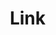 # Link
<!DOCTYPE html>
<html lang="fa" dir="rtl">
<head>
    <meta charset="UTF-8">
    <meta name="viewport" content="width=device-width, initial-scale=1.0">
    <title>LINK VIPZEXNET</title>
    <link href="https://cdn.jsdelivr.net/npm/bootstrap@5.3.0/dist/css/bootstrap.min.css" rel="stylesheet">
    <link rel="stylesheet" href="https://cdn.jsdelivr.net/npm/bootstrap-icons@1.10.5/font/bootstrap-icons.css">
    <style>
        :root {
            --primary-color: #3498db;
            --secondary-color: #2980b9;
            --light-bg: #f8f9fa;
            --dark-bg: #1a1a2e;
            --light-text: #f8f9fa;
            --dark-text: #2c3e50;
            --card-light: #ffffff;
            --card-dark: #2d2d44;
            --gradient: linear-gradient(135deg, var(--primary-color) 0%, var(--secondary-color) 100%);
        }

        body {
            font-family: 'Vazir', sans-serif;
            background-color: var(--light-bg);
            color: var(--dark-text);
            margin: 0;
            padding: 0;
            overflow-x: hidden;
        }

        .login-container {
            max-width: 400px;
            margin: 100px auto;
            padding: 25px;
            border-radius: 15px;
            background-color: white;
            box-shadow: 0 5px 20px rgba(0,0,0,0.1);
        }

        .chat-background {
            background: linear-gradient(rgba(255,255,255,0.9), rgba(255,255,255,0.9)), 
                        url('data:image/svg+xml;utf8,<svg xmlns="http://www.w3.org/2000/svg" width="100" height="100" viewBox="0 0 100 100"><text x="50%" y="50%" font-family="Arial" font-size="12" fill="%233498db" text-anchor="middle" dominant-baseline="middle">یک دنیای متفاوت از لینک‌ها\nLINK VIPZEXNET</text></svg>');
            background-size: 300px;
            background-attachment: fixed;
            min-height: 100vh;
        }

        .navbar {
            background: var(--gradient);
            box-shadow: 0 2px 10px rgba(0,0,0,0.1);
        }

        .card {
            border-radius: 12px;
            box-shadow: 0 4px 15px rgba(0,0,0,0.05);
            border: none;
            margin-bottom: 20px;
        }

        .card-header {
            border-radius: 12px 12px 0 0 !important;
            background: var(--gradient);
            color: white;
        }

        .btn-primary {
            background: var(--gradient);
            border: none;
        }

        .btn-primary:hover {
            background: linear-gradient(135deg, var(--secondary-color) 0%, var(--primary-color) 100%);
        }

        .banner-card {
            transition: transform 0.3s;
            border-radius: 12px;
            overflow: hidden;
            cursor: pointer;
        }

        .banner-card:hover {
            transform: translateY(-5px);
            box-shadow: 0 10px 20px rgba(0,0,0,0.1);
        }

        .banner-image {
            height: 160px;
            object-fit: cover;
        }

        .message {
            padding: 12px 15px;
            margin: 8px 0;
            border-radius: 18px;
            max-width: 80%;
            position: relative;
        }

        .user-message {
            background-color: #e3f2fd;
            margin-left: auto;
        }

        .admin-message {
            background-color: #fce4ec;
            margin-right: auto;
        }

        .chat-container {
            height: 400px;
            overflow-y: auto;
            border-radius: 12px;
            padding: 15px;
            margin-bottom: 15px;
            background-color: rgba(255, 255, 255, 0.8);
        }

        .user-avatar {
            width: 40px;
            height: 40px;
            border-radius: 50%;
            object-fit: cover;
        }

        .profile-avatar {
            width: 100px;
            height: 100px;
            border-radius: 50%;
            object-fit: cover;
            border: 3px solid var(--primary-color);
        }

        .notification-badge {
            position: absolute;
            top: -5px;
            right: -5px;
            background-color: #e74c3c;
            color: white;
            border-radius: 50%;
            width: 18px;
            height: 18px;
            font-size: 12px;
            display: flex;
            align-items: center;
            justify-content: center;
        }

        .verified-badge {
            color: #3498db;
            font-size: 16px;
        }

        .online-status {
            width: 12px;
            height: 12px;
            border-radius: 50%;
            background-color: #2ecc71;
            position: absolute;
            bottom: 0;
            right: 0;
            border: 2px solid white;
        }

        .typing-animation {
            overflow: hidden;
            white-space: nowrap;
            margin: 0 auto;
            letter-spacing: .15em;
            animation: typing 3.5s steps(40, end), blink-caret .75s step-end infinite;
            text-align: center;
            margin-bottom: 30px;
            color: #3498db;
            font-weight: bold;
            font-size: 1.5rem;
        }

        @keyframes typing {
            from { width: 0 }
            to { width: 100% }
        }

        @keyframes blink-caret {
            from, to { border-color: transparent }
            50% { border-color: #3498db; }
        }

        .banner-status {
            position: absolute;
            top: 10px;
            left: 10px;
            width: 24px;
            height: 24px;
            border-radius: 50%;
            display: flex;
            align-items: center;
            justify-content: center;
            z-index: 10;
        }
        
        .status-blue {
            background-color: #3498db;
            border: 2px solid white;
            color: white;
        }
        
        .status-yellow {
            background-color: #f39c12;
            border: 2px solid white;
            color: white;
        }

        .category-badge {
            position: absolute;
            top: 10px;
            right: 10px;
            z-index: 10;
        }

        .banner-description {
            color: #7f8c8d;
            font-size: 0.9rem;
            margin-top: 8px;
            display: -webkit-box;
            -webkit-line-clamp: 2;
            -webkit-box-orient: vertical;
            overflow: hidden;
        }

        .banner-meta {
            display: flex;
            justify-content: space-between;
            align-items: center;
            margin-top: 10px;
            font-size: 0.85rem;
        }

        .form-control, .form-select {
            border-radius: 10px;
            padding: 12px 15px;
        }

        .form-control:focus, .form-select:focus {
            box-shadow: 0 0 0 3px rgba(52, 152, 219, 0.2);
            border-color: #3498db;
        }

        .nav-tabs .nav-link {
            border-radius: 10px 10px 0 0;
        }

        .support-link {
            color: #3498db;
            text-decoration: none;
        }

        .support-link:hover {
            text-decoration: underline;
        }
        
        .modal-banner-img {
            width: 100%;
            border-radius: 10px;
            margin-bottom: 15px;
        }
        
        .user-item {
            cursor: pointer;
            transition: background-color 0.2s;
        }
        
        .user-item:hover {
            background-color: #f0f0f0;
        }
        
        .blocked-user {
            opacity: 0.6;
            background-color: #ffe6e6;
        }
        
        .admin-badge {
            background-color: #3498db;
            color: white;
            padding: 2px 8px;
            border-radius: 10px;
            font-size: 0.8rem;
        }
        
        .message-actions {
            position: absolute;
            top: 5px;
            left: 5px;
            opacity: 0;
            transition: opacity 0.2s;
        }
        
        .message:hover .message-actions {
            opacity: 1;
        }
        
        /* استایل دکمه پشتیبانی */
        .support-button {
            position: fixed;
            bottom: 20px;
            left: 20px;
            z-index: 1000;
            background: var(--gradient);
            color: white;
            border: none;
            border-radius: 50px;
            padding: 12px 20px;
            box-shadow: 0 4px 15px rgba(0,0,0,0.2);
            display: flex;
            align-items: center;
            transition: all 0.3s;
            font-family: 'Vazir', sans-serif;
        }
        
        .support-button:hover {
            transform: translateY(-3px);
            box-shadow: 0 6px 20px rgba(0,0,0,0.25);
        }
        
        .support-button i {
            margin-right: 8px;
        }
    </style>
    <!-- اسکریپت پشتیبانی Goftino -->
    <script type="text/javascript"> 
        !function(){var i="UN9vJh",a=window,d=document;function g(){var g=d.createElement("script"),s="https://www.goftino.com/widget/"+i,l=localStorage.getItem("goftino_"+i);g.async=!0,g.src=l?s+"?o="+l:s;d.getElementsByTagName("head")[0].appendChild(g);}"complete"===d.readyState?g():a.attachEvent?a.attachEvent("onload",g):a.addEventListener("load",g,!1);}(); 
    </script>
</head>
<body class="chat-background">
    <!-- دکمه پشتیبانی ثابت -->
    <button class="support-button" onclick="openSupport()">
        <i class="bi bi-headset"></i> پشتیبانی
    </button>

    <!-- صفحه ورود -->
    <div id="login-page">
        <div class="login-container">
            <div class="text-center mb-4">
                <h3 class="typing-animation">یک دنیای متفاوت از لینک‌ها<br>LINK VIPZEXNET</h3>
            </div>
            <ul class="nav nav-tabs mb-3" id="loginTabs" role="tablist">
                <li class="nav-item" role="presentation">
                    <button class="nav-link active" id="login-tab" data-bs-toggle="tab" data-bs-target="#login" type="button" role="tab">ورود</button>
                </li>
                <li class="nav-item" role="presentation">
                    <button class="nav-link" id="register-tab" data-bs-toggle="tab" data-bs-target="#register" type="button" role="tab">ثبت نام</button>
                </li>
            </ul>
            <div class="tab-content" id="loginTabContent">
                <div class="tab-pane fade show active" id="login" role="tabpanel">
                    <form id="login-form">
                        <div class="mb-3">
                            <label for="login-username" class="form-label">نام کاربری</label>
                            <input type="text" class="form-control" id="login-username" required>
                        </div>
                        <div class="mb-3">
                            <label for="login-password" class="form-label">رمز عبور</label>
                            <input type="password" class="form-control" id="login-password" required>
                        </div>
                        <div class="mb-3 form-check">
                            <input type="checkbox" class="form-check-input" id="remember-login">
                            <label class="form-check-label" for="remember-login">مرا به خاطر بسپار</label>
                        </div>
                        <button type="submit" class="btn btn-primary w-100">ورود</button>
                    </form>
                </div>
                <div class="tab-pane fade" id="register" role="tabpanel">
                    <form id="register-form">
                        <div class="mb-3">
                            <label for="register-username" class="form-label">نام کاربری</label>
                            <input type="text" class="form-control" id="register-username" required>
                        </div>
                        <div class="mb-3">
                            <label for="register-email" class="form-label">ایمیل</label>
                            <input type="email" class="form-control" id="register-email" required>
                        </div>
                        <div class="mb-3">
                            <label for="register-password" class="form-label">رمز عبور</label>
                            <input type="password" class="form-control" id="register-password" required>
                        </div>
                        <div class="mb-3">
                            <label for="register-confirm-password" class="form-label">تکرار رمز عبور</label>
                            <input type="password" class="form-control" id="register-confirm-password" required>
                        </div>
                        <button type="submit" class="btn btn-primary w-100">ثبت نام</button>
                    </form>
                </div>
            </div>
        </div>
    </div>

    <!-- نوار ناوبری -->
    <nav class="navbar navbar-expand-lg navbar-dark" style="display: none;" id="main-navbar">
        <div class="container">
            <a class="navbar-brand" href="#">
                <i class="bi bi-link-45deg"></i> LINK VIPZEXNET
            </a>
            <button class="navbar-toggler" type="button" data-bs-toggle="collapse" data-bs-target="#navbarNav">
                <span class="navbar-toggler-icon"></span>
            </button>
            <div class="collapse navbar-collapse" id="navbarNav">
                <ul class="navbar-nav me-auto">
                    <li class="nav-item">
                        <a class="nav-link active" href="#" onclick="showPage('home')">
                            <i class="bi bi-house"></i> صفحه اصلی
                        </a>
                    </li>
                    <li class="nav-item">
                        <a class="nav-link" href="#" onclick="showPage('banner-register')">
                            <i class="bi bi-plus-square"></i> ثبت بنر
                        </a>
                    </li>
                    <li class="nav-item">
                        <a class="nav-link" href="#" onclick="showPage('chat-room')">
                            <i class="bi bi-chat-dots"></i> چت روم
                            <span class="notification-badge" id="chat-notification">0</span>
                        </a>
                    </li>
                    <li class="nav-item">
                        <a class="nav-link" href="#" onclick="showPage('message-inbox')">
                            <i class="bi bi-inbox"></i> صندوق پیام
                            <span class="notification-badge" id="message-notification">0</span>
                        </a>
                    </li>
                    <li class="nav-item">
                        <a class="nav-link" href="#" onclick="showPage('profile')">
                            <i class="bi bi-person"></i> پروفایل
                        </a>
                    </li>
                </ul>
                <div class="d-flex">
                    <div id="admin-nav-item">
                        <button class="btn btn-outline-light me-2" onclick="showPage('admin-login')">
                            <i class="bi bi-shield-lock"></i> ورود ادمین
                        </button>
                    </div>
                    <button class="btn btn-outline-light" onclick="logout()">
                        <i class="bi bi-box-arrow-right"></i> خروج
                    </button>
                </div>
            </div>
        </div>
    </nav>

    <div class="container mt-4" id="main-container" style="display: none;">
        <!-- صفحه اصلی -->
        <div id="home-page" class="page">
            <div class="card">
                <div class="card-header">
                    <h5 class="mb-0"><i class="bi bi-house"></i> صفحه اصلی</h5>
                </div>
                <div class="card-body">
                    <div class="d-flex justify-content-between align-items-center mb-3">
                        <h4>بنرهای کاربران</h4>
                        <div class="d-flex">
                            <button class="btn btn-outline-primary me-2" onclick="sortBanners('newest')">
                                <i class="bi bi-sort-down"></i> جدیدترین
                            </button>
                            <button class="btn btn-outline-primary" onclick="sortBanners('popular')">
                                <i class="bi bi-hand-thumbs-up"></i> محبوب‌ترین
                            </button>
                        </div>
                    </div>
                    
                    <div id="banners-container" class="row">
                        <!-- بنرها اینجا نمایش داده می شوند -->
                    </div>
                </div>
            </div>
        </div>

        <!-- صفحه ثبت بنر -->
        <div id="banner-register-page" class="page" style="display: none;">
            <div class="card">
                <div class="card-header">
                    <h5 class="mb-0"><i class="bi bi-plus-square"></i> ثبت بنر جدید</h5>
                </div>
                <div class="card-body">
                    <form id="banner-form">
                        <div class="row">
                            <div class="col-md-8">
                                <div class="mb-3">
                                    <label for="banner-title" class="form-label">عنوان بنر *</label>
                                    <input type="text" class="form-control" id="banner-title" placeholder="عنوان بنر را وارد کنید" required>
                                </div>
                                
                                <div class="mb-3">
                                    <label for="banner-description" class="form-label">توضیحات</label>
                                    <textarea class="form-control" id="banner-description" rows="3" placeholder="توضیحات مربوط به بنر را وارد کنید"></textarea>
                                </div>
                                
                                <div class="mb-3">
                                    <label for="banner-url" class="form-label">لینک بنر</label>
                                    <input type="url" class="form-control" id="banner-url" placeholder="https://example.com">
                                </div>
                                
                                <div class="row">
                                    <div class="col-md-6">
                                        <div class="mb-3">
                                            <label for="banner-category" class="form-label">دسته‌بندی</label>
                                            <select class="form-select" id="banner-category">
                                                <option value="عمومی">عمومی</option>
                                                <option value="فروشگاه">فروشگاه</option>
                                                <option value="خدمات">خدمات</option>
                                                <option value="آموزشی">آموزشی</option>
                                                <option value="سرگرمی">سرگرمی</option>
                                            </select>
                                        </div>
                                    </div>
                                    <div class="col-md-6">
                                        <div class="mb-3">
                                            <label for="banner-tags" class="form-label">تگ‌ها (با کاما جدا کنید)</label>
                                            <input type="text" class="form-control" id="banner-tags" placeholder="تگ۱, تگ۲, تگ۳">
                                        </div>
                                    </div>
                                </div>
                            </div>
                            
                            <div class="col-md-4">
                                <div class="mb-3">
                                    <label for="banner-image-upload" class="form-label">تصویر بنر *</label>
                                    <div class="border rounded p-3 text-center">
                                        <i class="bi bi-cloud-upload display-4 text-muted"></i>
                                        <p class="mb-0 mt-2">برای آپلود کلیک کنید</p>
                                        <small class="text-muted">فرمت‌های مجاز: JPG, PNG</small>
                                        <input type="file" id="banner-image-upload" class="d-none" accept="image/*" required>
                                        <button type="button" class="btn btn-sm btn-outline-primary mt-2" onclick="document.getElementById('banner-image-upload').click()">
                                            انتخاب تصویر
                                        </button>
                                    </div>
                                    <div id="banner-image-preview" class="mt-3 text-center" style="display: none;">
                                        <img id="banner-preview" class="img-fluid rounded" style="max-height: 200px;">
                                        <button type="button" class="btn btn-sm btn-danger mt-2" onclick="removeBannerImage()">
                                            <i class="bi bi-trash"></i> حذف تصویر
                                        </button>
                                    </div>
                                </div>
                                
                                <div class="mb-3 form-check">
                                    <input type="checkbox" class="form-check-input" id="banner-terms" required>
                                    <label class="form-check-label" for="banner-terms">با شرایط و قوانین موافقم</label>
                                </div>
                                
                                <button type="submit" class="btn btn-primary w-100">
                                    <i class="bi bi-check-circle"></i> ثبت بنر
                                </button>
                            </div>
                        </div>
                    </form>
                </div>
            </div>
        </div>

        <!-- صفحه چت روم -->
        <div id="chat-room-page" class="page" style="display: none;">
            <div class="card">
                <div class="card-header">
                    <h5 class="mb-0"><i class="bi bi-chat-dots"></i> چت روم کاربران</h5>
                </div>
                <div class="card-body">
                    <div id="admin-indicator" class="alert alert-info" style="display: none;">
                        <i class="bi bi-patch-check-fill"></i>
                        <span>شما به عنوان ادمین در حال چت هستید</span>
                    </div>
                    <div class="row">
                        <div class="col-md-4">
                            <h6>کاربران آنلاین</h6>
                            <div class="user-list" id="online-users-list">
                                <!-- لیست کاربران آنلاین -->
                            </div>
                        </div>
                        <div class="col-md-8">
                            <div id="chat-with" class="p-2 mb-3 rounded text-center" style="background: #f8f9fa;">
                                <small>با <strong id="selected-user">همه کاربران</strong> در حال گفتگو هستید</small>
                            </div>
                            <div id="chat-messages" class="chat-container">
                                <!-- پیام های چت در اینجا نمایش داده می شوند -->
                            </div>
                            <div class="input-group mt-2">
                                <input type="text" id="chat-input" class="form-control" placeholder="پیام خود را بنویسید...">
                                <button class="btn btn-primary" onclick="sendMessage()">
                                    <i class="bi bi-send"></i> ارسال
                                </button>
                            </div>
                        </div>
                    </div>
                </div>
            </div>
        </div>

        <!-- صفحه صندوق پیام -->
        <div id="message-inbox-page" class="page" style="display: none;">
            <div class="card">
                <div class="card-header">
                    <h5 class="mb-0"><i class="bi bi-inbox"></i> صندوق پیام ها</h5>
                </div>
                <div class="card-body">
                    <div class="d-flex mb-3">
                        <button class="btn btn-outline-primary me-2 active">همه</button>
                        <button class="btn btn-outline-primary me-2">خوانده نشده</button>
                        <button class="btn btn-outline-primary">مهم</button>
                    </div>
                    <div id="messages-container">
                        <!-- پیام ها اینجا نمایش داده می شوند -->
                    </div>
                </div>
            </div>
        </div>

        <!-- صفحه پروفایل -->
        <div id="profile-page" class="page" style="display: none;">
            <div class="card">
                <div class="card-header">
                    <h5 class="mb-0"><i class="bi bi-person"></i> پروفایل کاربری</h5>
                </div>
                <div class="card-body">
                    <div id="profile-view">
                        <div class="row">
                            <div class="col-md-4 text-center">
                                <img src="https://ui-avatars.com/api/?name=کاربر+لینکدونی&size=100&background=3498db&color=fff" class="profile-avatar mb-3" id="profile-avatar">
                                <h4 id="profile-name">کاربر لینکدونی</h4>
                                <p class="text-muted" id="profile-join-date">عضو since 1402</p>
                                <div id="profile-admin-badge" class="admin-badge mb-2" style="display: none;">ادمین</div>
                                <div class="d-grid gap-2">
                                    <button class="btn btn-outline-primary" onclick="toggleEditProfile()">
                                        <i class="bi bi-pencil"></i> ویرایش پروفایل
                                    </button>
                                </div>
                            </div>
                            <div class="col-md-8">
                                <div class="row mb-3">
                                    <div class="col-md-6">
                                        <div class="card bg-light">
                                            <div class="card-body text-center">
                                                <h6>بنرهای ثبت شده</h6>
                                                <h3 id="profile-banners-count">0</h3>
                                            </div>
                                        </div>
                                    </div>
                                    <div class="col-md-6">
                                        <div class="card bg-light">
                                            <div class="card-body text-center">
                                                <h6>پیام های ارسال شده</h6>
                                                <h3 id="profile-messages-count">0</h3>
                                            </div>
                                        </div>
                                    </div>
                                </div>
                                
                                <h5>اطلاعات کاربری</h5>
                                <table class="table">
                                    <tr>
                                        <th>نام کاربری:</th>
                                        <td id="profile-username">user123</td>
                                    </tr>
                                    <tr>
                                        <th>ایمیل:</th>
                                        <td id="profile-email">user@linkoni.ir</td>
                                    </tr>
                                    <tr>
                                        <th>تاریخ عضویت:</th>
                                        <td id="profile-join-date-full">1402/05/01</td>
                                    </tr>
                                    <tr>
                                        <th>وضعیت حساب:</th>
                                        <td id="profile-status"><span class="badge bg-success">فعال</span></td>
                                    </tr>
                                </table>
                                
                                <h5>آخرین فعالیت‌ها</h5>
                                <div id="user-activities">
                                    <div class="text-center py-4 text-muted">
                                        <i class="bi bi-clock-history display-4"></i>
                                        <p>هیچ فعالیتی ثبت نشده است</p>
                                    </div>
                                </div>
                            </div>
                        </div>
                    </div>
                    
                    <div id="profile-edit-form" class="profile-edit-form mt-4" style="display: none;">
                        <h5>ویرایش پروفایل</h5>
                        <form id="edit-profile-form">
                            <div class="row">
                                <div class="col-md-6">
                                    <div class="mb-3">
                                        <label for="edit-username" class="form-label">نام کاربری</label>
                                        <input type="text" class="form-control" id="edit-username" value="user123" readonly>
                                    </div>
                                </div>
                                <div class="col-md-6">
                                    <div class="mb-3">
                                        <label for="edit-email" class="form-label">ایمیل</label>
                                        <input type="email" class="form-control" id="edit-email" value="user@linkoni.ir">
                                    </div>
                                </div>
                            </div>
                            <div class="mb-3">
                                <label for="avatar-upload" class="form-label">تصویر پروفایل</label>
                                <input type="file" class="form-control" id="avatar-upload" accept="image/*">
                            </div>
                            <div class="mb-3">
                                <label for="edit-bio" class="form-label">بیوگرافی</label>
                                <textarea class="form-control" id="edit-bio" rows="3">من یک کاربر فعال در لینکدونی هستم</textarea>
                            </div>
                            <button type="submit" class="btn btn-primary">ذخیره تغییرات</button>
                            <button type="button" class="btn btn-secondary" onclick="toggleEditProfile()">انصراف</button>
                        </form>
                    </div>
                </div>
            </div>
        </div>

        <!-- صفحه ورود ادمین -->
        <div id="admin-login-page" class="page" style="display: none;">
            <div class="card">
                <div class="card-header">
                    <h5 class="mb-0"><i class="bi bi-shield-lock"></i> ورود ادمین</h5>
                </div>
                <div class="card-body">
                    <form id="admin-login-form">
                        <div class="mb-3">
                            <label for="admin-username" class="form-label">نام کاربری</label>
                            <input type="text" class="form-control" id="admin-username" required>
                        </div>
                        <div class="mb-3">
                            <label for="admin-password" class="form-label">رمز عبور</label>
                            <input type="password" class="form-control" id="admin-password" required>
                        </div>
                        <div class="mb-3 form-check">
                            <input type="checkbox" class="form-check-input" id="remember-me">
                            <label class="form-check-label" for="remember-me">مرا به خاطر بسپار</label>
                        </div>
                        <button type="submit" class="btn btn-primary w-100">ورود</button>
                    </form>
                </div>
            </div>
        </div>

        <!-- پنل ادمین -->
        <div id="admin-panel-page" class="page" style="display: none;">
            <div class="card">
                <div class="card-header">
                    <h5 class="mb-0"><i class="bi bi-speedometer2"></i> پنل مدیریت ادمین</h5>
                </div>
                <div class="card-body">
                    <div class="d-flex justify-content-between align-items-center mb-4">
                        <h4>مدیریت سیستم</h4>
                        <button class="btn btn-danger" onclick="adminLogout()">
                            <i class="bi bi-box-arrow-right"></i> خروج
                        </button>
                    </div>
                    
                    <ul class="nav nav-tabs" id="adminTabs" role="tablist">
                        <li class="nav-item" role="presentation">
                            <button class="nav-link active" id="messages-tab" data-bs-toggle="tab" data-bs-target="#messages" type="button" role="tab">ارسال پیام</button>
                        </li>
                        <li class="nav-item" role="presentation">
                            <button class="nav-link" id="banners-tab" data-bs-toggle="tab" data-bs-target="#banners" type="button" role="tab">مدیریت بنرها</button>
                        </li>
                        <li class="nav-item" role="presentation">
                            <button class="nav-link" id="users-tab" data-bs-toggle="tab" data-bs-target="#users" type="button" role="tab">مدیریت کاربران</button>
                        </li>
                        <li class="nav-item" role="presentation">
                            <button class="nav-link" id="admins-tab" data-bs-toggle="tab" data-bs-target="#admins" type="button" role="tab">مدیریت ادمین‌ها</button>
                        </li>
                        <li class="nav-item" role="presentation">
                            <button class="nav-link" id="chat-management-tab" data-bs-toggle="tab" data-bs-target="#chat-management" type="button" role="tab">مدیریت چت</button>
                        </li>
                        <li class="nav-item" role="presentation">
                            <button class="nav-link" id="admin-profile-tab" data-bs-toggle="tab" data-bs-target="#admin-profile" type="button" role="tab">پروفایل ادمین</button>
                        </li>
                    </ul>
                    
                    <div class="tab-content mt-3" id="adminTabContent">
                        <div class="tab-pane fade show active" id="messages" role="tabpanel">
                            <div class="card mb-4">
                                <div class="card-header">
                                    <h5 class="mb-0"><i class="bi bi-megaphone"></i> ارسال پیام به همه کاربران</h5>
                                </div>
                                <div class="card-body">
                                    <form id="admin-message-form">
                                        <div class="mb-3">
                                            <label for="admin-message" class="form-label">متن پیام</label>
                                            <textarea class="form-control" id="admin-message" rows="3" required></textarea>
                                        </div>
                                        <div class="mb-3">
                                            <label class="form-label">اولویت پیام</label>
                                            <div class="form-check">
                                                <input class="form-check-input" type="radio" name="priority" id="priority-low" value="low" checked>
                                                <label class="form-check-label" for="priority-low">کم</label>
                                            </div>
                                            <div class="form-check">
                                                <input class="form-check-input" type="radio" name="priority" id="priority-medium" value="medium">
                                                <label class="form-check-label" for="priority-medium">متوسط</label>
                                            </div>
                                            <div class="form-check">
                                                <input class="form-check-input" type="radio" name="priority" id="priority-high" value="high">
                                                <label class="form-check-label" for="priority-high">بالا</label>
                                            </div>
                                        </div>
                                        <button type="submit" class="btn btn-primary">
                                            <i class="bi bi-send"></i> ارسال پیام
                                        </button>
                                    </form>
                                </div>
                            </div>
                        </div>
                        
                        <div class="tab-pane fade" id="banners" role="tabpanel">
                            <div class="card">
                                <div class="card-header">
                                    <h5 class="mb-0"><i class="bi bi-images"></i> مدیریت بنرها</h5>
                                </div>
                                <div class="card-body">
                                    <div class="input-group mb-3">
                                        <input type="text" class="form-control" placeholder="جستجوی بنر...">
                                        <button class="btn btn-outline-secondary" type="button">
                                            <i class="bi bi-search"></i>
                                        </button>
                                    </div>
                                    <div id="admin-banners-container">
                                        <!-- بنرهای مدیریتی اینجا نمایش داده می شوند -->
                                    </div>
                                </div>
                            </div>
                        </div>
                        
                        <div class="tab-pane fade" id="users" role="tabpanel">
                            <div class="card">
                                <div class="card-header">
                                    <h5 class="mb-0"><i class="bi bi-people"></i> مدیریت کاربران</h5>
                                </div>
                                <div class="card-body">
                                    <div class="input-group mb-3">
                                        <input type="text" class="form-control" placeholder="جستجوی کاربر..." id="user-search-input">
                                        <button class="btn btn-outline-secondary" type="button" onclick="searchUsers()">
                                            <i class="bi bi-search"></i>
                                        </button>
                                    </div>
                                    <div id="admin-users-container">
                                        <!-- کاربران اینجا نمایش داده می شوند -->
                                    </div>
                                </div>
                            </div>
                        </div>
                        
                        <div class="tab-pane fade" id="admins" role="tabpanel">
                            <div class="card">
                                <div class="card-header">
                                    <h5 class="mb-0"><i class="bi bi-shield-check"></i> مدیریت ادمین‌ها</h5>
                                </div>
                                <div class="card-body">
                                    <div id="admin-admins-container">
                                        <!-- ادمین‌ها اینجا نمایش داده می شوند -->
                                    </div>
                                </div>
                            </div>
                        </div>
                        
                        <div class="tab-pane fade" id="chat-management" role="tabpanel">
                            <div class="card">
                                <div class="card-header">
                                    <h5 class="mb-0"><i class="bi bi-chat-dots"></i> مدیریت پیام‌های چت</h5>
                                </div>
                                <div class="card-body">
                                    <div class="mb-3">
                                        <button class="btn btn-danger" onclick="deleteAllChatMessages()">
                                            <i class="bi bi-trash"></i> حذف همه پیام‌های چت
                                        </button>
                                    </div>
                                    <div id="admin-chat-messages">
                                        <!-- پیام‌های چت اینجا نمایش داده می شوند -->
                                    </div>
                                </div>
                            </div>
                        </div>
                        
                        <div class="tab-pane fade" id="admin-profile" role="tabpanel">
                            <div class="card">
                                <div class="card-header">
                                    <h5 class="mb-0"><i class="bi bi-person-gear"></i> پروفایل ادمین</h5>
                                </div>
                                <div class="card-body">
                                    <form id="admin-profile-form">
                                        <div class="row">
                                            <div class="col-md-6">
                                                <div class="mb-3">
                                                    <label for="admin-profile-name" class="form-label">نام نمایشی</label>
                                                    <input type="text" class="form-control" id="admin-profile-name" value="مدیر سیستم">
                                                </div>
                                            </div>
                                            <div class="col-md-6">
                                                <div class="mb-3">
                                                    <label for="admin-profile-username" class="form-label">نام کاربری</label>
                                                    <input type="text" class="form-control" id="admin-profile-username" value="admin">
                                                </div>
                                            </div>
                                        </div>
                                        <div class="mb-3">
                                            <label for="admin-profile-email" class="form-label">ایمیل</label>
                                            <input type="email" class="form-control" id="admin-profile-email" value="admin@vipzexnet.ir">
                                        </div>
                                        <div class="mb-3">
                                            <label for="admin-profile-password" class="form-label">رمز عبور جدید (در صورت تمایل به تغییر)</label>
                                            <input type="password" class="form-control" id="admin-profile-password">
                                        </div>
                                        <div class="mb-3">
                                            <label for="admin-profile-confirm-password" class="form-label">تکرار رمز عبور جدید</label>
                                            <input type="password" class="form-control" id="admin-profile-confirm-password">
                                        </div>
                                        <button type="submit" class="btn btn-primary">ذخیره تغییرات</button>
                                    </form>
                                </div>
                            </div>
                        </div>
                    </div>
                </div>
            </div>
        </div>
    </div>

    <!-- مودال نمایش توضیحات بنر -->
    <div class="modal fade" id="bannerModal" tabindex="-1" aria-labelledby="bannerModalLabel" aria-hidden="true">
        <div class="modal-dialog modal-lg">
            <div class="modal-content">
                <div class="modal-header">
                    <h5 class="modal-title" id="bannerModalLabel">عنوان بنر</h5>
                    <button type="button" class="btn-close" data-bs-dismiss="modal" aria-label="Close"></button>
                </div>
                <div class="modal-body">
                    <img id="modalBannerImage" src="" class="modal-banner-img" alt="بنر">
                    <div id="modalBannerContent">
                        <!-- محتوای بنر اینجا نمایش داده می شود -->
                    </div>
                </div>
                <div class="modal-footer">
                    <button type="button" class="btn btn-secondary" data-bs-dismiss="modal">بستن</button>
                    <a id="modalBannerLink" href="#" target="_blank" class="btn btn-primary">مشاهده لینک</a>
                </div>
            </div>
        </div>
    </div>

    <!-- مودال نمایش پروفایل کاربر -->
    <div class="modal fade" id="userProfileModal" tabindex="-1" aria-labelledby="userProfileModalLabel" aria-hidden="true">
        <div class="modal-dialog">
            <div class="modal-content">
                <div class="modal-header">
                    <h5 class="modal-title" id="userProfileModalLabel">پروفایل کاربر</h5>
                    <button type="button" class="btn-close" data-bs-dismiss="modal" aria-label="Close"></button>
                </div>
                <div class="modal-body">
                    <div class="text-center">
                        <img id="modalUserAvatar" src="" class="profile-avatar mb-3">
                        <h4 id="modalUserName">نام کاربر</h4>
                        <div id="modalUserAdminBadge" class="admin-badge mb-2" style="display: none;">ادمین</div>
                        <div id="modalUserStatus" class="mb-3"></div>
                    </div>
                    <table class="table">
                        <tr>
                            <th>نام کاربری:</th>
                            <td id="modalUserUsername">username</td>
                        </tr>
                        <tr>
                            <th>ایمیل:</th>
                            <td id="modalUserEmail">user@example.com</td>
                        </tr>
                        <tr>
                            <th>تاریخ عضویت:</th>
                            <td id="modalUserJoinDate">1402/01/01</td>
                        </tr>
                        <tr>
                            <th>بنرهای ثبت شده:</th>
                            <td id="modalUserBannersCount">0</td>
                        </tr>
                        <tr>
                            <th>تعداد گزارش‌ها:</th>
                            <td id="modalUserReportsCount">0</td>
                        </tr>
                    </table>
                </div>
                <div class="modal-footer">
                    <button type="button" class="btn btn-secondary" data-bs-dismiss="modal">بستن</button>
                    <button type="button" class="btn btn-warning" onclick="reportUser()">گزارش کاربر</button>
                    <button type="button" class="btn btn-danger" onclick="blockUser()" id="blockUserBtn">مسدود کردن</button>
                </div>
            </div>
        </div>
    </div>

    <script src="https://cdn.jsdelivr.net/npm/bootstrap@5.3.0/dist/js/bootstrap.bundle.min.js"></script>
    <script>
        // داده های نمونه
        let banners = [
            {
                id: 1,
                title: "ربات چت ناشناس چتوگرام",
                description: "چتوگرام چیه؟ یک ربات چت ناشناس برای ارتباطات امن و خصوصی",
                image: "https://via.placeholder.com/300x150/3498db/ffffff?text=ربات+چت+ناشناس+چتوگرام",
                url: "#",
                category: "سرگرمی",
                likes: 32,
                approved: true,
                status: "blue",
                tags: ["چت بات", "ربات", "ناشناس"],
                date: "1402/05/05",
                userId: 3
            },
            {
                id: 2,
                title: "لبنگ مکس",
                description: "دریافت بروزترین اطلاعیه ها و اخبار",
                image: "https://via.placeholder.com/300x150/2ecc71/ffffff?text=لبنگ+مکس",
                url: "#",
                category: "عمومی",
                likes: 24,
                approved: true,
                status: "blue",
                tags: ["اخبار", "اطلاعیه"],
                date: "1402/05/15",
                userId: 1
            },
            {
                id: 3,
                title: "جبای، دستیار هوش مصنوعی",
                description: "جبای، دستیار هوشمند برای پاسخگویی به سوالات شما",
                image: "https://via.placeholder.com/300x150/e74c3c/ffffff?text=جبای+هوش+مصنوعی",
                url: "#",
                category: "خدمات",
                likes: 18,
                approved: true,
                status: "blue",
                tags: ["هوش مصنوعی", "دستیار"],
                date: "1402/05/10",
                userId: 2
            },
            {
                id: 4,
                title: "خبر فوری",
                description: "⚠️سفارش تبلیغ خبرفوری و اطلاع رسانی",
                image: "https://via.placeholder.com/300x150/f39c12/ffffff?text=خبر+فوری",
                url: "#",
                category: "اخبار",
                likes: 15,
                approved: true,
                status: "blue",
                tags: ["خبر", "تبلیغات"],
                date: "1402/05/01",
                userId: 4
            }
        ];
        
        let adminMessages = [];
        let chatMessages = [];
        let isAdminLoggedIn = false;
        let currentUser = null;
        let selectedChatUser = "all";
        let adminCredentials = { 
            username: "admin", 
            password: "admin123",
            name: "مدیر سیستم",
            email: "admin@vipzexnet.ir"
        };
        
        let userProfile = {
            username: "user123",
            name: "کاربر لینکدونی",
            email: "user@linkoni.ir",
            avatar: "https://ui-avatars.com/api/?name=کاربر+لینکدونی&size=100&background=3498db&color=fff",
            joinDate: "1402/05/01",
            bannersCount: 0,
            messagesCount: 0,
            bio: "من یک کاربر فعال در لینکدونی هستم",
            isAdmin: false,
            isBlocked: false,
            reports: 0
        };

        // مدیریت کاربران
        let users = [
            { 
                id: 1,
                username: "user123", 
                password: "pass123", 
                email: "user@linkoni.ir",
                name: "کاربر نمونه",
                avatar: "https://ui-avatars.com/api/?name=کاربر+نمونه&size=100&background=3498db&color=fff",
                joinDate: "1402/05/01",
                bannersCount: 2,
                messagesCount: 15,
                isAdmin: false,
                isBlocked: false,
                reports: 0,
                lastSeen: new Date()
            },
            { 
                id: 2,
                username: "user2", 
                password: "pass123", 
                email: "user2@linkoni.ir",
                name: "کاربر دوم",
                avatar: "https://ui-avatars.com/api/?name=کاربر+دوم&size=100&background=2ecc71&color=fff",
                joinDate: "1402/05/05",
                bannersCount: 1,
                messagesCount: 8,
                isAdmin: false,
                isBlocked: false,
                reports: 0,
                lastSeen: new Date()
            },
            { 
                id: 3,
                username: "user3", 
                password: "pass123", 
                email: "user3@linkoni.ir",
                name: "کاربر چتوگرام",
                avatar: "https://ui-avatars.com/api/?name=کاربر+چتوگرام&size=100&background=e74c3c&color=fff",
                joinDate: "1402/05/10",
                bannersCount: 1,
                messagesCount: 20,
                isAdmin: false,
                isBlocked: false,
                reports: 0,
                lastSeen: new Date()
            },
            { 
                id: 4,
                username: "user4", 
                password: "pass123", 
                email: "user4@linkoni.ir",
                name: "کاربر خبری",
                avatar: "https://ui-avatars.com/api/?name=کاربر+خبری&size=100&background=f39c12&color=fff",
                joinDate: "1402/05/15",
                bannersCount: 1,
                messagesCount: 5,
                isAdmin: false,
                isBlocked: false,
                reports: 0,
                lastSeen: new Date()
            }
        ];

        // گزارش‌های کاربران
        let userReports = [];

        // ذخیره داده‌ها در localStorage
        function saveData() {
            localStorage.setItem('banners', JSON.stringify(banners));
            localStorage.setItem('adminMessages', JSON.stringify(adminMessages));
            localStorage.setItem('chatMessages', JSON.stringify(chatMessages));
            localStorage.setItem('userProfile', JSON.stringify(userProfile));
            localStorage.setItem('users', JSON.stringify(users));
            localStorage.setItem('adminCredentials', JSON.stringify(adminCredentials));
            localStorage.setItem('userReports', JSON.stringify(userReports));
        }

        // بارگذاری داده‌ها از localStorage
        function loadData() {
            const savedBanners = localStorage.getItem('banners');
            const savedAdminMessages = localStorage.getItem('adminMessages');
            const savedChatMessages = localStorage.getItem('chatMessages');
            const savedUserProfile = localStorage.getItem('userProfile');
            const savedUsers = localStorage.getItem('users');
            const savedAdminCredentials = localStorage.getItem('adminCredentials');
            const savedUserReports = localStorage.getItem('userReports');
            
            if (savedBanners) banners = JSON.parse(savedBanners);
            if (savedAdminMessages) adminMessages = JSON.parse(savedAdminMessages);
            if (savedChatMessages) chatMessages = JSON.parse(savedChatMessages);
            if (savedUserProfile) userProfile = JSON.parse(savedUserProfile);
            if (savedUsers) users = JSON.parse(savedUsers);
            if (savedAdminCredentials) adminCredentials = JSON.parse(savedAdminCredentials);
            if (savedUserReports) userReports = JSON.parse(savedUserReports);
        }

        // نمایش صفحه مورد نظر و مخفی کردن بقیه
        function showPage(pageId) {
            document.querySelectorAll('.page').forEach(page => {
                page.style.display = 'none';
            });
            
            document.getElementById(pageId + '-page').style.display = 'block';
            
            if (pageId === 'home') {
                loadBanners();
            } else if (pageId === 'chat-room') {
                loadChatMessages();
                loadOnlineUsers();
                updateAdminIndicator();
            } else if (pageId === 'message-inbox') {
                loadAdminMessages();
            } else if (pageId === 'profile') {
                loadProfile();
            } else if (pageId === 'admin-panel' && isAdminLoggedIn) {
                loadAdminBanners();
                loadAdminUsers();
                loadAdminAdmins();
                loadAdminChatMessages();
                loadAdminProfile();
            }
        }

        // بارگذاری بنرها در صفحه اصلی
        function loadBanners() {
            const bannersContainer = document.getElementById('banners-container');
            
            if (banners.length === 0) {
                bannersContainer.innerHTML = `
                    <div class="col-12">
                        <div class="text-center py-5 text-muted">
                            <i class="bi bi-images display-4"></i>
                            <h5 class="mt-3">هنوز بنری ثبت نشده است</h5>
                            <p>اولین نفری باشید که بنر خود را ثبت می‌کند</p>
                        </div>
                    </div>
                `;
            } else {
                bannersContainer.innerHTML = '';
                banners.filter(banner => banner.approved).forEach(banner => {
                    const statusIcon = banner.status === "blue" 
                        ? '<span class="banner-status status-blue"><i class="bi bi-patch-check-fill"></i></span>' 
                        : banner.status === "yellow" 
                            ? '<span class="banner-status status-yellow"><i class="bi bi-exclamation-circle-fill"></i></span>' 
                            : '';
                    
                    const bannerElement = `
                        <div class="col-12 mb-4">
                            <div class="card banner-card h-100" onclick="showBannerDetails(${banner.id})">
                                <div class="row g-0">
                                    <div class="col-md-4">
                                        <img src="${banner.image}" class="img-fluid rounded-start h-100 w-100" style="object-fit: cover;" alt="${banner.title}">
                                    </div>
                                    <div class="col-md-8">
                                        <div class="card-body">
                                            <div class="d-flex justify-content-between align-items-start">
                                                <h5 class="card-title">${banner.title}</h5>
                                                ${banner.status === "blue" ? '<span class="badge bg-primary"><i class="bi bi-patch-check-fill"></i> تایید شده</span>' : ''}
                                                ${banner.status === "yellow" ? '<span class="badge bg-warning"><i class="bi bi-exclamation-circle-fill"></i> هشدار</span>' : ''}
                                            </div>
                                            <p class="card-text">${banner.description}</p>
                                            <div class="d-flex justify-content-between align-items-center">
                                                <div>
                                                    <span class="badge bg-secondary">${banner.category}</span>
                                                    <span class="text-muted me-2"><i class="bi bi-heart-fill text-danger"></i> ${banner.likes}</span>
                                                    <span class="text-muted"><i class="bi bi-calendar"></i> ${banner.date}</span>
                                                </div>
                                                <button class="btn btn-outline-primary btn-sm" onclick="event.stopPropagation(); likeBanner(${banner.id})">
                                                    <i class="bi bi-hand-thumbs-up"></i> لایک
                                                </button>
                                            </div>
                                        </div>
                                    </div>
                                </div>
                            </div>
                        </div>
                    `;
                    bannersContainer.innerHTML += bannerElement;
                });
            }
        }

        // نمایش جزئیات بنر در مودال
        function showBannerDetails(bannerId) {
            const banner = banners.find(b => b.id === bannerId);
            if (banner) {
                document.getElementById('bannerModalLabel').textContent = banner.title;
                document.getElementById('modalBannerImage').src = banner.image;
                
                // پیدا کردن کاربر ایجادکننده بنر
                const bannerUser = users.find(u => u.id === banner.userId) || { name: "ناشناس" };
                
                let modalContent = `
                    <p><strong>دسته‌بندی:</strong> ${banner.category}</p>
                    <p><strong>تگ‌ها:</strong> ${banner.tags.join(', ')}</p>
                    <p><strong>تاریخ ثبت:</strong> ${banner.date}</p>
                    <p><strong>لایک‌ها:</strong> ${banner.likes}</p>
                    <p><strong>ثبت شده توسط:</strong> ${bannerUser.name}</p>
                    <hr>
                    <h6>توضیحات کامل:</h6>
                    <p>${banner.description}</p>
                `;
                
                document.getElementById('modalBannerContent').innerHTML = modalContent;
                
                if (banner.url) {
                    document.getElementById('modalBannerLink').href = banner.url;
                    document.getElementById('modalBannerLink').style.display = 'inline-block';
                } else {
                    document.getElementById('modalBannerLink').style.display = 'none';
                }
                
                // نمایش مودال
                const bannerModal = new bootstrap.Modal(document.getElementById('bannerModal'));
                bannerModal.show();
            }
        }

        // بارگذاری کاربران آنلاین
        function loadOnlineUsers() {
            const onlineUsersList = document.getElementById('online-users-list');
            onlineUsersList.innerHTML = '';
            
            // افزودن ادمین به لیست
            const adminItem = `
                <div class="user-item d-flex align-items-center p-2 mb-2 rounded" onclick="selectUser('admin')" style="background: #f8f9fa;">
                    <div class="position-relative">
                        <img src="https://ui-avatars.com/api/?name=ادمین&background=3498db&color=fff" class="user-avatar">
                        <span class="online-status"></span>
                    </div>
                    <div class="me-2">
                        <div>مدیر سیستم <i class="bi bi-patch-check-fill verified-badge"></i></div>
                        <small class="text-muted">آنلاین</small>
                    </div>
                </div>
            `;
            onlineUsersList.innerHTML += adminItem;
            
            // افزودن کاربران عادی
            users.forEach(user => {
                if (!user.isBlocked) {
                    const userItem = `
                        <div class="user-item d-flex align-items-center p-2 mb-2 rounded" onclick="selectUser('${user.id}')">
                            <div class="position-relative">
                                <img src="${user.avatar}" class="user-avatar">
                                <span class="online-status"></span>
                            </div>
                            <div class="me-2">
                                <div>${user.name} ${user.isAdmin ? '<i class="bi bi-patch-check-fill verified-badge"></i>' : ''}</div>
                                <small class="text-muted">آنلاین</small>
                            </div>
                        </div>
                    `;
                    onlineUsersList.innerHTML += userItem;
                }
            });
        }

        // انتخاب کاربر برای چت
        function selectUser(userId) {
            selectedChatUser = userId;
            
            if (userId === 'admin') {
                document.getElementById('selected-user').textContent = "مدیر سیستم";
            } else {
                const user = users.find(u => u.id == userId);
                if (user) {
                    document.getElementById('selected-user').textContent = user.name + (user.isAdmin ? ' <i class="bi bi-patch-check-fill verified-badge"></i>' : '');
                }
            }
        }

        // نمایش پروفایل کاربر در مودال
        function showUserProfile(userId) {
            const user = users.find(u => u.id === userId);
            if (user) {
                document.getElementById('modalUserAvatar').src = user.avatar;
                document.getElementById('modalUserName').textContent = user.name;
                document.getElementById('modalUserUsername').textContent = user.username;
                document.getElementById('modalUserEmail').textContent = user.email;
                document.getElementById('modalUserJoinDate').textContent = user.joinDate;
                document.getElementById('modalUserBannersCount').textContent = user.bannersCount;
                
                // تعداد گزارش‌های کاربر
                const userReportsCount = userReports.filter(r => r.reportedUserId === userId).length;
                document.getElementById('modalUserReportsCount').textContent = userReportsCount;
                
                // نمایش وضعیت کاربر
                const statusElement = document.getElementById('modalUserStatus');
                if (user.isBlocked) {
                    statusElement.innerHTML = '<span class="badge bg-danger">حساب مسدود شده</span>';
                    document.getElementById('blockUserBtn').textContent = 'رفع مسدودیت';
                    document.getElementById('blockUserBtn').classList.remove('btn-danger');
                    document.getElementById('blockUserBtn').classList.add('btn-success');
                } else {
                    statusElement.innerHTML = '<span class="badge bg-success">حساب فعال</span>';
                    document.getElementById('blockUserBtn').textContent = 'مسدود کردن';
                    document.getElementById('blockUserBtn').classList.remove('btn-success');
                    document.getElementById('blockUserBtn').classList.add('btn-danger');
                }
                
                // نمایش نشان ادمین
                if (user.isAdmin) {
                    document.getElementById('modalUserAdminBadge').style.display = 'block';
                } else {
                    document.getElementById('modalUserAdminBadge').style.display = 'none';
                }
                
                // نمایش مودال
                const userProfileModal = new bootstrap.Modal(document.getElementById('userProfileModal'));
                userProfileModal.show();
                
                // ذخیره کاربر انتخاب شده برای عملیات بعدی
                window.selectedUserForAction = user;
            }
        }

        // گزارش کاربر
        function reportUser() {
            if (!window.selectedUserForAction) return;
            
            const reporterId = currentUser ? currentUser.id : 0;
            const reportedUserId = window.selectedUserForAction.id;
            
            // بررسی آیا کاربر قبلاً این کاربر را گزارش کرده یا نه
            const existingReport = userReports.find(r => 
                r.reporterId === reporterId && r.reportedUserId === reportedUserId
            );
            
            if (existingReport) {
                showNotification('شما قبلاً این کاربر را گزارش کرده‌اید.', 'error');
                return;
            }
            
            // افزودن گزارش جدید
            userReports.push({
                id: userReports.length + 1,
                reporterId: reporterId,
                reportedUserId: reportedUserId,
                date: new Date().toLocaleDateString('fa-IR')
            });
            
            // افزایش تعداد گزارش‌های کاربر
            const reportedUser = users.find(u => u.id === reportedUserId);
            if (reportedUser) {
                reportedUser.reports = (reportedUser.reports || 0) + 1;
                
                // اگر کاربر 3 گزارش یا بیشتر داشته باشد، حسابش مسدود شود
                if (reportedUser.reports >= 3) {
                    reportedUser.isBlocked = true;
                    showNotification(`حساب کاربر ${reportedUser.name} به دلیل دریافت 3 گزارش مسدود شد.`, 'warning');
                }
            }
            
            saveData();
            showNotification('گزارش شما با موفقیت ثبت شد.', 'success');
            
            // بروزرسانی نمایش تعداد گزارش‌ها
            document.getElementById('modalUserReportsCount').textContent = reportedUser.reports;
            
            // بستن مودال اگر کاربر مسدود شده
            if (reportedUser.isBlocked) {
                const userProfileModal = bootstrap.Modal.getInstance(document.getElementById('userProfileModal'));
                userProfileModal.hide();
            }
        }

        // مسدود کردن یا رفع مسدودیت کاربر
        function blockUser() {
            if (!window.selectedUserForAction) return;
            
            const user = window.selectedUserForAction;
            user.isBlocked = !user.isBlocked;
            
            if (user.isBlocked) {
                showNotification(`حساب کاربر ${user.name} مسدود شد.`, 'success');
                document.getElementById('modalUserStatus').innerHTML = '<span class="badge bg-danger">حساب مسدود شده</span>';
                document.getElementById('blockUserBtn').textContent = 'رفع مسدودیت';
                document.getElementById('blockUserBtn').classList.remove('btn-danger');
                document.getElementById('blockUserBtn').classList.add('btn-success');
            } else {
                showNotification(`حساب کاربر ${user.name} آزاد شد.`, 'success');
                document.getElementById('modalUserStatus').innerHTML = '<span class="badge bg-success">حساب فعال</span>';
                document.getElementById('blockUserBtn').textContent = 'مسدود کردن';
                document.getElementById('blockUserBtn').classList.remove('btn-success');
                document.getElementById('blockUserBtn').classList.add('btn-danger');
            }
            
            saveData();
        }

        // تنظیم وضعیت بنر توسط ادمین
        function setBannerStatus(bannerId, status) {
            const banner = banners.find(b => b.id === bannerId);
            if (banner) {
                banner.status = status;
                loadBanners();
                saveData();
                showNotification(`وضعیت بنر تغییر کرد`, 'success');
            }
        }

        // لایک کردن بنر
        function likeBanner(bannerId) {
            const banner = banners.find(b => b.id === bannerId);
            if (banner) {
                banner.likes++;
                loadBanners();
                saveData();
                showNotification(`بنر "${banner.title}" لایک شد!`, 'success');
            }
        }

        // مدیریت فرم ثبت بنر
        document.getElementById('banner-form').addEventListener('submit', function(e) {
            e.preventDefault();
            
            const title = document.getElementById('banner-title').value;
            const description = document.getElementById('banner-description').value;
            const url = document.getElementById('banner-url').value;
            const category = document.getElementById('banner-category').value;
            const tags = document.getElementById('banner-tags').value.split(',').map(tag => tag.trim());
            const terms = document.getElementById('banner-terms').checked;
            const imageInput = document.getElementById('banner-image-upload');
            
            if (!terms) {
                showNotification('لطفا با شرایط و قوانین موافقت کنید', 'error');
                return;
            }
            
            if (imageInput.files.length === 0) {
                showNotification('لطفا یک تصویر برای بنر انتخاب کنید', 'error');
                return;
            }
            
            const reader = new FileReader();
            reader.onload = function(e) {
                const now = new Date();
                const date = `${now.getFullYear()}/${now.getMonth() + 1}/${now.getDate()}`;
                
                const newBanner = {
                    id: banners.length + 1,
                    title: title,
                    description: description,
                    url: url,
                    image: e.target.result,
                    category: category,
                    tags: tags,
                    approved: false,
                    likes: 0,
                    status: null,
                    date: date,
                    userId: currentUser ? currentUser.id : 0
                };
                
                banners.push(newBanner);
                
                // افزایش شمارنده بنرهای کاربر
                if (currentUser) {
                    const user = users.find(u => u.id === currentUser.id);
                    if (user) {
                        user.bannersCount++;
                        userProfile.bannersCount = user.bannersCount;
                    }
                }
                
                document.getElementById('profile-banners-count').textContent = userProfile.bannersCount;
                
                // اضافه کردن به تاریخچه فعالیت
                const activitiesContainer = document.getElementById('user-activities');
                
                activitiesContainer.innerHTML = `
                    <div class="activity-item">
                        <div>ثبت بنر جدید "${title}"</div>
                        <small class="text-muted">همین الان</small>
                    </div>
                ` + (activitiesContainer.innerHTML || '');
                
                showNotification('بنر شما با موفقیت ثبت شد و پس از تایید ادمین نمایش داده خواهد شد.', 'success');
                document.getElementById('banner-form').reset();
                document.getElementById('banner-image-preview').style.display = 'none';
                saveData();
                showPage('home');
            };
            reader.readAsDataURL(imageInput.files[0]);
        });

        // پیش‌نمایش تصویر بنر
        document.getElementById('banner-image-upload').addEventListener('change', function(e) {
            if (this.files && this.files[0]) {
                const reader = new FileReader();
                reader.onload = function(e) {
                    document.getElementById('banner-preview').src = e.target.result;
                    document.getElementById('banner-image-preview').style.display = 'block';
                };
                reader.readAsDataURL(this.files[0]);
            }
        }

        // حذف تصویر بنر
        function removeBannerImage() {
            document.getElementById('banner-image-upload').value = '';
            document.getElementById('banner-image-preview').style.display = 'none';
        }

        // مدیریت فرم ورود کاربر
        document.getElementById('login-form').addEventListener('submit', function(e) {
            e.preventDefault();
            
            const username = document.getElementById('login-username').value;
            const password = document.getElementById('login-password').value;
            
            const user = users.find(u => u.username === username && u.password === password);
            
            if (user) {
                if (user.isBlocked) {
                    showNotification('حساب пользоваی شما مسدود شده است.', 'error');
                    return;
                }
                
                currentUser = user;
                userProfile.username = user.username;
                userProfile.name = user.name;
                userProfile.email = user.email;
                userProfile.avatar = user.avatar;
                userProfile.joinDate = user.joinDate;
                userProfile.bannersCount = user.bannersCount;
                userProfile.messagesCount = user.messagesCount;
                userProfile.isAdmin = user.isAdmin;
                userProfile.isBlocked = user.isBlocked;
                
                document.getElementById('login-page').style.display = 'none';
                document.getElementById('main-navbar').style.display = 'flex';
                document.getElementById('main-container').style.display = 'block';
                showPage('home');
                showNotification(`خوش آمدید ${username}`, 'success');
                
                // بروزرسانی وضعیت آنلاین
                user.lastSeen = new Date();
                saveData();
            } else {
                showNotification('نام کاربری یا رمز عبور اشتباه است.', 'error');
            }
        });

        // مدیریت فرم ثبت نام کاربر
        document.getElementById('register-form').addEventListener('submit', function(e) {
            e.preventDefault();
            
            const username = document.getElementById('register-username').value;
            const email = document.getElementById('register-email').value;
            const password = document.getElementById('register-password').value;
            const confirmPassword = document.getElementById('register-confirm-password').value;
            
            if (password !== confirmPassword) {
                showNotification('رمز عبور و تکرار آن مطابقت ندارند.', 'error');
                return;
            }
            
            if (users.find(u => u.username === username)) {
                showNotification('این نام کاربری قبلا ثبت شده است.', 'error');
                return;
            }
            
            const newUser = {
                id: users.length + 1,
                username: username,
                password: password,
                email: email,
                name: username,
                avatar: `https://ui-avatars.com/api/?name=${encodeURIComponent(username)}&size=100&background=3498db&color=fff`,
                joinDate: new Date().toLocaleDateString('fa-IR'),
                bannersCount: 0,
                messagesCount: 0,
                isAdmin: false,
                isBlocked: false,
                reports: 0,
                lastSeen: new Date()
            };
            
            users.push(newUser);
            currentUser = newUser;
            userProfile = {...newUser};
            
            document.getElementById('login-page').style.display = 'none';
            document.getElementById('main-navbar').style.display = 'flex';
            document.getElementById('main-container').style.display = 'block';
            showPage('home');
            saveData();
            showNotification('ثبت نام با موفقیت انجام شد.', 'success');
        });

        // مدیریت فرم ورود ادمین
        document.getElementById('admin-login-form').addEventListener('submit', function(e) {
            e.preventDefault();
            
            const username = document.getElementById('admin-username').value;
            const password = document.getElementById('admin-password').value;
            
            if (username === adminCredentials.username && password === adminCredentials.password) {
                isAdminLoggedIn = true;
                showNotification('با موفقیت وارد پنل مدیریت شدید', 'success');
                updateNavbar();
                showPage('admin-panel');
            } else {
                showNotification('نام کاربری یا رمز عبور اشتباه است.', 'error');
            }
        });

        // بروزرسانی نوار ناوبری بر اساس وضعیت ورود
        function updateNavbar() {
            const adminNavItem = document.getElementById('admin-nav-item');
            
            if (isAdminLoggedIn) {
                adminNavItem.innerHTML = `
                    <div class="d-flex align-items-center me-3 text-light">
                        <i class="bi bi-patch-check-fill me-1"></i>
                        <span>مدیر سیستم</span>
                    </div>
                `;
            } else {
                adminNavItem.innerHTML = `
                    <button class="btn btn-outline-light me-2" onclick="showPage('admin-login')">
                        <i class="bi bi-shield-lock"></i> ورود ادمین
                    </button>
                `;
            }
        }

        // بارگذاری پروفایل کاربر
        function loadProfile() {
            document.getElementById('profile-name').textContent = userProfile.name;
            document.getElementById('profile-username').textContent = userProfile.username;
            document.getElementById('profile-email').textContent = userProfile.email;
            document.getElementById('profile-avatar').src = userProfile.avatar;
            document.getElementById('profile-join-date').textContent = `عضو since ${userProfile.joinDate}`;
            document.getElementById('profile-join-date-full').textContent = userProfile.joinDate;
            document.getElementById('profile-banners-count').textContent = userProfile.bannersCount;
            document.getElementById('profile-messages-count').textContent = userProfile.messagesCount;
            
            // نمایش وضعیت حساب
            const statusElement = document.getElementById('profile-status');
            if (userProfile.isBlocked) {
                statusElement.innerHTML = '<span class="badge bg-danger">حساب مسدود شده</span>';
            } else {
                statusElement.innerHTML = '<span class="badge bg-success">حساب فعال</span>';
            }
            
            // نمایش نشان ادمین
            if (userProfile.isAdmin) {
                document.getElementById('profile-admin-badge').style.display = 'block';
            } else {
                document.getElementById('profile-admin-badge').style.display = 'none';
            }
            
            // مقداردهی فرم ویرایش
            document.getElementById('edit-username').value = userProfile.username;
            document.getElementById('edit-email').value = userProfile.email;
            document.getElementById('edit-bio').value = userProfile.bio;
        }

        // نمایش/پنهان کردن فرم ویرایش پروفایل
        function toggleEditProfile() {
            const profileView = document.getElementById('profile-view');
            const profileEditForm = document.getElementById('profile-edit-form');
            
            if (profileEditForm.style.display === 'block') {
                profileEditForm.style.display = 'none';
                profileView.style.display = 'block';
            } else {
                profileView.style.display = 'none';
                profileEditForm.style.display = 'block';
            }
        }

        // مدیریت فرم ویرایش پروفایل
        document.getElementById('edit-profile-form').addEventListener('submit', function(e) {
            e.preventDefault();
            
            userProfile.email = document.getElementById('edit-email').value;
            userProfile.bio = document.getElementById('edit-bio').value;
            
            // بروزرسانی اطلاعات کاربر در لیست کاربران
            if (currentUser) {
                const userIndex = users.findIndex(u => u.id === currentUser.id);
                if (userIndex !== -1) {
                    users[userIndex].email = userProfile.email;
                }
            }
            
            loadProfile();
            toggleEditProfile();
            saveData();
            showNotification('پروفایل شما با موفقیت به روز شد.', 'success');
        }

        // پیش‌نمایش تصویر پروفایل
        document.getElementById('avatar-upload').addEventListener('change', function(e) {
            if (this.files && this.files[0]) {
                const reader = new FileReader();
                reader.onload = function(e) {
                    userProfile.avatar = e.target.result;
                    document.getElementById('profile-avatar').src = e.target.result;
                    
                    // بروزرسانی آواتار کاربر در لیست کاربران
                    if (currentUser) {
                        const userIndex = users.findIndex(u => u.id === currentUser.id);
                        if (userIndex !== -1) {
                            users[userIndex].avatar = userProfile.avatar;
                        }
                    }
                    
                    saveData();
                };
                reader.readAsDataURL(this.files[0]);
            }
        });

        // بارگذاری پیام های چت
        function loadChatMessages() {
            const chatContainer = document.getElementById('chat-messages');
            
            if (chatMessages.length === 0) {
                chatContainer.innerHTML = `
                    <div class="text-center py-5 text-muted">
                        <i class="bi bi-chat-dots display-4"></i>
                        <h5 class="mt-3">هنوز پیامی ارسال نشده است</h5>
                        <p>اولین نفری باشید که پیام ارسال می‌کند</p>
                    </div>
                `;
            } else {
                chatContainer.innerHTML = '';
                
                chatMessages.forEach((msg, index) => {
                    const messageElement = `
                        <div class="message ${msg.isAdmin ? 'admin-message' : 'user-message'}">
                            ${isAdminLoggedIn ? `
                                <div class="message-actions">
                                    <button class="btn btn-sm btn-danger" onclick="deleteChatMessage(${index})">
                                        <i class="bi bi-trash"></i>
                                    </button>
                                </div>
                            ` : ''}
                            <div class="d-flex align-items-center">
                                <img src="${msg.avatar}" class="user-avatar">
                                <strong>${msg.user} ${msg.isAdmin ? '<i class="bi bi-patch-check-fill verified-badge"></i>' : ''}</strong>
                            </div>
                            <div class="mt-1">${msg.message}</div>
                            <div class="d-flex justify-content-between mt-2">
                                <div class="text-muted small">${msg.time}</div>
                                <button class="btn btn-sm p-0 text-primary" onclick="likeMessage(this)">
                                    <i class="bi bi-hand-thumbs-up"></i> ${msg.likes}
                                </button>
                            </div>
                        </div>
                    `;
                    chatContainer.innerHTML += messageElement;
                });
                
                // اسکرول به پایین
                chatContainer.scrollTop = chatContainer.scrollHeight;
            }
        }

        // حذف پیام چت توسط ادمین
        function deleteChatMessage(index) {
            if (isAdminLoggedIn) {
                chatMessages.splice(index, 1);
                loadChatMessages();
                saveData();
                showNotification('پیام با موفقیت حذف شد.', 'success');
            }
        }

        // حذف همه پیام‌های چت
        function deleteAllChatMessages() {
            if (confirm('آیا از حذف همه پیام‌های چت اطمینان دارید؟')) {
                chatMessages = [];
                loadChatMessages();
                saveData();
                showNotification('همه پیام‌های چت حذف شدند.', 'success');
            }
        }

        // ارسال پیام در چت
        function sendMessage() {
            const input = document.getElementById('chat-input');
            const message = input.value.trim();
            
            if (message) {
                const now = new Date();
                const time = `${now.getHours()}:${now.getMinutes()}`;
                
                chatMessages.push({
                    user: isAdminLoggedIn ? adminCredentials.name : (currentUser ? currentUser.name : "مهمان"),
                    message: message,
                    time: time,
                    avatar: isAdminLoggedIn ? "https://ui-avatars.com/api/?name=ادمین&background=3498db&color=fff" : (currentUser ? currentUser.avatar : "https://ui-avatars.com/api/?name=مهمان&background=666&color=fff"),
                    likes: 0,
                    isAdmin: isAdminLoggedIn,
                    userId: currentUser ? currentUser.id : 0
                });
                
                loadChatMessages();
                input.value = '';
                saveData();
                
                // افزایش شمارنده پیام‌های کاربر
                if (currentUser) {
                    const userIndex = users.findIndex(u => u.id === currentUser.id);
                    if (userIndex !== -1) {
                        users[userIndex].messagesCount++;
                        userProfile.messagesCount = users[userIndex].messagesCount;
                    }
                }
                
                document.getElementById('profile-messages-count').textContent = userProfile.messagesCount;
            }
        }

        // لایک کردن پیام
        function likeMessage(btn) {
            const likes = parseInt(btn.innerHTML.match(/\d+/)[0]);
            btn.innerHTML = `<i class="bi bi-hand-thumbs-up"></i> ${likes + 1}`;
            btn.classList.add('text-danger');
        }

        // بروزرسانی نشانگر وضعیت ادمین
        function updateAdminIndicator() {
            const adminIndicator = document.getElementById('admin-indicator');
            
            if (isAdminLoggedIn) {
                adminIndicator.style.display = 'block';
            } else {
                adminIndicator.style.display = 'none';
            }
        }

        // بارگذاری پیام های ادمین
        function loadAdminMessages() {
            const messagesContainer = document.getElementById('messages-container');
            
            if (adminMessages.length === 0) {
                messagesContainer.innerHTML = `
                    <div class="text-center py-5 text-muted">
                        <i class="bi bi-inbox display-4"></i>
                        <h5 class="mt-3">صندوق پیام خالی است</h5>
                        <p>هیچ پیامی دریافت نکرده‌اید</p>
                    </div>
                `;
            } else {
                messagesContainer.innerHTML = '';
                adminMessages.forEach(msg => {
                    const priorityClass = msg.priority === 'high' ? 'danger' : (msg.priority === 'medium' ? 'warning' : 'info');
                    
                    const messageElement = `
                        <div class="card mb-3">
                            <div class="card-header d-flex justify-content-between">
                                <span>پیام مدیریت</span>
                                <span class="badge bg-${priorityClass}">${msg.priority === 'high' ? 'بالا' : (msg.priority === 'medium' ? 'متوسط' : 'کم')}</span>
                            </div>
                            <div class="card-body">
                                <p class="card-text">${msg.content}</p>
                                <small class="text-muted">تاریخ: ${msg.date}</small>
                            </div>
                        </div>
                    `;
                    messagesContainer.innerHTML += messageElement;
                });
            }
        }

        // مدیریت فرم ارسال پیام توسط ادمین
        document.getElementById('admin-message-form').addEventListener('submit', function(e) {
            e.preventDefault();
            
            const message = document.getElementById('admin-message').value;
            const priority = document.querySelector('input[name="priority"]:checked').value;
            const now = new Date();
            const date = `${now.getFullYear()}/${now.getMonth() + 1}/${now.getDate()}`;
            
            adminMessages.unshift({
                id: adminMessages.length + 1,
                content: message,
                date: date,
                priority: priority,
                read: false
            });
            
            showNotification('پیام شما با موفقیت برای همه کاربران ارسال شد.', 'success');
            
            // افزایش شمارنده نوتیفیکیشن
            const notificationBadge = document.getElementById('message-notification');
            notificationBadge.textContent = parseInt(notificationBadge.textContent || 0) + 1;
            
            this.reset();
            saveData();
        }

        // بارگذاری بنرها در پنل ادمین
        function loadAdminBanners() {
            const adminBannersContainer = document.getElementById('admin-banners-container');
            
            if (banners.length === 0) {
                adminBannersContainer.innerHTML = `
                    <div class="text-center py-5 text-muted">
                        <i class="bi bi-images display-4"></i>
                        <h5 class="mt-3">هنوز بنری برای مدیریت وجود ندارد</h5>
                        <p>هیچ کاربری تاکنون بنری ثبت نکرده است</p>
                    </div>
                `;
            } else {
                adminBannersContainer.innerHTML = '';
                banners.forEach(banner => {
                    const statusBadge = banner.approved ? 
                        '<span class="badge bg-success">تایید شده</span>' : 
                        '<span class="badge bg-warning">در انتظار تایید</span>';
                    
                    // پیدا کردن کاربر ایجادکننده بنر
                    const bannerUser = users.find(u => u.id === banner.userId) || { name: "ناشناس" };
                    
                    const bannerElement = `
                        <div class="card mb-2">
                            <div class="card-body">
                                <div class="d-flex justify-content-between align-items-center">
                                    <h6 class="card-title mb-0">${banner.title}</h6>
                                    ${statusBadge}
                                </div>
                                <p class="mb-1 mt-2">دسته: ${banner.category}</p>
                                <p class="mb-1">ثبت شده توسط: ${bannerUser.name}</p>
                                <p class="mb-2">لایک: ${banner.likes}</p>
                                <div class="btn-group btn-group-sm">
                                    <button class="btn btn-outline-success" onclick="approveBanner(${banner.id})">تایید</button>
                                    <button class="btn btn-outline-danger" onclick="deleteBanner(${banner.id})">حذف</button>
                                </div>
                            </div>
                        </div>
                    `;
                    adminBannersContainer.innerHTML += bannerElement;
                });
            }
        }

        // بارگذاری کاربران در پنل ادمین
        function loadAdminUsers() {
            const adminUsersContainer = document.getElementById('admin-users-container');
            
            if (users.length === 0) {
                adminUsersContainer.innerHTML = `
                    <div class="text-center py-5 text-muted">
                        <i class="bi bi-people display-4"></i>
                        <h5 class="mt-3">هیچ کاربری ثبت نشده است</h5>
                        <p>هنوز کاربری در سیستم ثبت نام نکرده است</p>
                    </div>
                `;
            } else {
                adminUsersContainer.innerHTML = '';
                users.forEach(user => {
                    if (!user.isAdmin) { // فقط کاربران عادی نمایش داده شوند
                        const statusBadge = user.isBlocked ? 
                            '<span class="badge bg-danger">مسدود شده</span>' : 
                            '<span class="badge bg-success">فعال</span>';
                        
                        const userElement = `
                            <div class="card mb-2">
                                <div class="card-body">
                                    <div class="d-flex justify-content-between align-items-center">
                                        <h6 class="card-title mb-0">${user.name} (${user.username})</h6>
                                        <div>${statusBadge}</div>
                                    </div>
                                    <p class="mb-1 mt-2">ایمیل: ${user.email}</p>
                                    <p class="mb-1">تاریخ عضویت: ${user.joinDate}</p>
                                    <p class="mb-1">بنرها: ${user.bannersCount} | پیام‌ها: ${user.messagesCount}</p>
                                    <p class="mb-2">گزارش‌ها: ${user.reports || 0}</p>
                                    <div class="btn-group btn-group-sm">
                                        <button class="btn btn-outline-primary" onclick="makeAdmin(${user.id})">تبدیل به ادمین</button>
                                        <button class="btn btn-outline-warning" onclick="viewUserProfile(${user.id})">مشاهده پروفایل</button>
                                        ${user.isBlocked ? 
                                            `<button class="btn btn-outline-success" onclick="toggleBlockUser(${user.id})">رفع مسدودیت</button>` : 
                                            `<button class="btn btn-outline-danger" onclick="toggleBlockUser(${user.id})">مسدود کردن</button>`
                                        }
                                    </div>
                                </div>
                            </div>
                        `;
                        adminUsersContainer.innerHTML += userElement;
                    }
                });
            }
        }

        // بارگذاری ادمین‌ها در پنل ادمین
        function loadAdminAdmins() {
            const adminAdminsContainer = document.getElementById('admin-admins-container');
            const adminUsers = users.filter(user => user.isAdmin);
            
            if (adminUsers.length === 0) {
                adminAdminsContainer.innerHTML = `
                    <div class="text-center py-5 text-muted">
                        <i class="bi bi-shield-check display-4"></i>
                        <h5 class="mt-3">هیچ ادمینی وجود ندارد</h5>
                        <p>هیچ کاربری به عنوان ادمین تعیین نشده است</p>
                    </div>
                `;
            } else {
                adminAdminsContainer.innerHTML = '';
                adminUsers.forEach(user => {
                    const statusBadge = user.isBlocked ? 
                        '<span class="badge bg-danger">مسدود شده</span>' : 
                        '<span class="badge bg-success">فعال</span>';
                    
                    const userElement = `
                        <div class="card mb-2">
                            <div class="card-body">
                                <div class="d-flex justify-content-between align-items-center">
                                    <h6 class="card-title mb-0">${user.name} (${user.username}) <span class="badge bg-primary">ادمین</span></h6>
                                    <div>${statusBadge</div>
                                </div>
                                <p class="mb-1 mt-2">ایمیل: ${user.email}</p>
                                <p class="mb-1">تاریخ عضویت: ${user.joinDate}</p>
                                <p class="mb-1">بنرها: ${user.bannersCount} | پیام‌ها: ${user.messagesCount}</p>
                                <div class="btn-group btn-group-sm">
                                    <button class="btn btn-outline-warning" onclick="viewUserProfile(${user.id})">مشاهده پروفایل</button>
                                    ${user.isBlocked ? 
                                        `<button class="btn btn-outline-success" onclick="toggleBlockUser(${user.id})">رفع مسدودیت</button>` : 
                                        `<button class="btn btn-outline-danger" onclick="toggleBlockUser(${user.id})">مسدود کردن</button>`
                                    }
                                    <button class="btn btn-outline-secondary" onclick="removeAdmin(${user.id})">حذف از ادمین</button>
                                </div>
                            </div>
                        </div>
                    `;
                    adminAdminsContainer.innerHTML += userElement;
                });
            }
        }

        // بارگذاری پیام‌های چت در پنل مدیریت
        function loadAdminChatMessages() {
            const adminChatMessagesContainer = document.getElementById('admin-chat-messages');
            
            if (chatMessages.length === 0) {
                adminChatMessagesContainer.innerHTML = `
                    <div class="text-center py-5 text-muted">
                        <i class="bi bi-chat-dots display-4"></i>
                        <h5 class="mt-3">هیچ پیامی در چت وجود ندارد</h5>
                        <p>هنوز هیچ پیامی در چت ارسال نشده است</p>
                    </div>
                `;
            } else {
                adminChatMessagesContainer.innerHTML = '';
                chatMessages.forEach((msg, index) => {
                    const messageElement = `
                        <div class="card mb-2">
                            <div class="card-body">
                                <div class="d-flex justify-content-between align-items-center">
                                    <h6 class="card-title mb-0">${msg.user} ${msg.isAdmin ? '<span class="badge bg-primary">ادمین</span>' : ''}</h6>
                                    <button class="btn btn-sm btn-danger" onclick="deleteChatMessage(${index})">
                                        <i class="bi bi-trash"></i> حذف
                                    </button>
                                </div>
                                <p class="mb-1 mt-2">${msg.message}</p>
                                <div class="d-flex justify-content-between">
                                    <small class="text-muted">زمان: ${msg.time}</small>
                                    <small class="text-muted">لایک: ${msg.likes}</small>
                                </div>
                            </div>
                        </div>
                    `;
                    adminChatMessagesContainer.innerHTML += messageElement;
                });
            }
        }

        // بارگذاری پروفایل ادمین
        function loadAdminProfile() {
            document.getElementById('admin-profile-name').value = adminCredentials.name;
            document.getElementById('admin-profile-username').value = adminCredentials.username;
            document.getElementById('admin-profile-email').value = adminCredentials.email;
        }

        // جستجوی کاربران
        function searchUsers() {
            const searchTerm = document.getElementById('user-search-input').value.toLowerCase();
            const filteredUsers = users.filter(user => 
                user.username.toLowerCase().includes(searchTerm) || 
                user.name.toLowerCase().includes(searchTerm) ||
                user.email.toLowerCase().includes(searchTerm)
            );
            
            const adminUsersContainer = document.getElementById('admin-users-container');
            adminUsersContainer.innerHTML = '';
            
            if (filteredUsers.length === 0) {
                adminUsersContainer.innerHTML = `
                    <div class="text-center py-5 text-muted">
                        <i class="bi bi-search display-4"></i>
                        <h5 class="mt-3">هیچ کاربری یافت نشد</h5>
                        <p>هیچ کاربری با مشخصات جستجو شده وجود ندارد</p>
                    </div>
                `;
            } else {
                filteredUsers.forEach(user => {
                    if (!user.isAdmin) { // فقط کاربران عادی نمایش داده شوند
                        const statusBadge = user.isBlocked ? 
                            '<span class="badge bg-danger">مسدود شده</span>' : 
                            '<span class="badge bg-success">فعال</span>';
                        
                        const userElement = `
                            <div class="card mb-2">
                                <div class="card-body">
                                    <div class="d-flex justify-content-between align-items-center">
                                        <h6 class="card-title mb-0">${user.name} (${user.username})</h6>
                                        <div>${statusBadge}</div>
                                    </div>
                                    <p class="mb-1 mt-2">ایمیل: ${user.email}</p>
                                    <p class="mb-1">تاریخ عضویت: ${user.joinDate}</p>
                                    <p class="mb-1">بنرها: ${user.bannersCount} | پیام‌ها: ${user.messagesCount}</p>
                                    <p class="mb-2">گزارش‌ها: ${user.reports || 0}</p>
                                    <div class="btn-group btn-group-sm">
                                        <button class="btn btn-outline-primary" onclick="makeAdmin(${user.id})">تبدیل به ادمین</button>
                                        <button class="btn btn-outline-warning" onclick="viewUserProfile(${user.id})">مشاهده پروفایل</button>
                                        ${user.isBlocked ? 
                                            `<button class="btn btn-outline-success" onclick="toggleBlockUser(${user.id})">رفع مسدودیت</button>` : 
                                            `<button class="btn btn-outline-danger" onclick="toggleBlockUser(${user.id})">مسدود کردن</button>`
                                        }
                                    </div>
                                </div>
                            </div>
                        `;
                        adminUsersContainer.innerHTML += userElement;
                    }
                });
            }
        }

        // مشاهده پروفایل کاربر توسط ادمین
        function viewUserProfile(userId) {
            const user = users.find(u => u.id === userId);
            if (user) {
                window.selectedUserForAction = user;
                showUserProfile(userId);
            }
        }

        // تبدیل کاربر به ادمین
        function makeAdmin(userId) {
            const user = users.find(u => u.id === userId);
            if (user) {
                user.isAdmin = true;
                saveData();
                loadAdminUsers();
                loadAdminAdmins();
                showNotification(`کاربر ${user.name} به ادمین تبدیل شد.`, 'success');
            }
        }

        // حذف کاربر از ادمین
        function removeAdmin(userId) {
            const user = users.find(u => u.id === userId);
            if (user && user.username !== adminCredentials.username) { // جلوگیری از حذف خود ادمین اصلی
                user.isAdmin = false;
                saveData();
                loadAdminAdmins();
                loadAdminUsers();
                showNotification(`کاربر ${user.name} از لیست ادمین‌ها حذف شد.`, 'success');
            } else {
                showNotification('نمی‌توانید ادمین اصلی را حذف کنید.', 'error');
            }
        }

        // مسدود کردن یا رفع مسدودیت کاربر توسط ادمین
        function toggleBlockUser(userId) {
            const user = users.find(u => u.id === userId);
            if (user) {
                user.isBlocked = !user.isBlocked;
                saveData();
                loadAdminUsers();
                loadAdminAdmins();
                
                if (user.isBlocked) {
                    showNotification(`حساب کاربر ${user.name} مسدود شد.`, 'success');
                } else {
                    showNotification(`حساب کاربر ${user.name} آزاد شد.`, 'success');
                }
            }
        }

        // مدیریت فرم پروفایل ادمین
        document.getElementById('admin-profile-form').addEventListener('submit', function(e) {
            e.preventDefault();
            
            const name = document.getElementById('admin-profile-name').value;
            const username = document.getElementById('admin-profile-username').value;
            const email = document.getElementById('admin-profile-email').value;
            const password = document.getElementById('admin-profile-password').value;
            const confirmPassword = document.getElementById('admin-profile-confirm-password').value;
            
            if (password && password !== confirmPassword) {
                showNotification('رمز عبور و تکرار آن مطابقت ندارند.', 'error');
                return;
            }
            
            adminCredentials.name = name;
            adminCredentials.username = username;
            adminCredentials.email = email;
            
            if (password) {
                adminCredentials.password = password;
            }
            
            saveData();
            showNotification('پروفایل ادمین با موفقیت به روز شد.', 'success');
        }

        // تایید بنر توسط ادمین
        function approveBanner(bannerId) {
            const banner = banners.find(b => b.id === bannerId);
            if (banner) {
                banner.approved = true;
                loadAdminBanners();
                loadBanners();
                saveData();
                showNotification('بنر تایید شد.', 'success');
            }
        }

        // حذف بنر توسط ادمین
        function deleteBanner(bannerId) {
            if (confirm('آیا از حذف این بنر اطمینان دارید؟')) {
                banners = banners.filter(b => b.id !== bannerId);
                loadAdminBanners();
                loadBanners();
                saveData();
                showNotification('بنر حذف شد.', 'success');
            }
        }

        // خروج ادمین
        function adminLogout() {
            isAdminLoggedIn = false;
            showNotification('از پنل مدیریت خارج شدید.', 'info');
            updateNavbar();
            showPage('home');
        }

        // خروج کاربر
        function logout() {
            currentUser = null;
            isAdminLoggedIn = false;
            
            document.getElementById('main-navbar').style.display = 'none';
            document.getElementById('main-container').style.display = 'none';
            document.getElementById('login-page').style.display = 'block';
            
            showNotification('با موفقیت خارج شدید.', 'info');
        }

        // نمایش نوتیفیکیشن
        function showNotification(message, type) {
            // ایجاد المان نوتیفیکیشن
            const notification = document.createElement('div');
            notification.className = `alert alert-${type === 'success' ? 'success' : type === 'error' ? 'danger' : 'info'} alert-dismissible fade show position-fixed`;
            notification.style.cssText = 'top: 20px; right: 20px; z-index: 1050; min-width: 300px;';
            notification.innerHTML = `
                ${message}
                <button type="button" class="btn-close" data-bs-dismiss="alert"></button>
            `;
            
            document.body.appendChild(notification);
            
            // حذف خودکار پس از 3 ثانیه
            setTimeout(() => {
                if (notification.parentNode) {
                    notification.parentNode.removeChild(notification);
                }
            }, 3000);
        }

        // مرتب‌سازی بنرها
        function sortBanners(method) {
            if (method === 'newest') {
                banners.sort((a, b) => b.id - a.id);
            } else if (method === 'popular') {
                banners.sort((a, b) => b.likes - a.likes);
            }
            
            loadBanners();
            showNotification(`بنرها بر اساس ${method === 'newest' ? 'جدیدترین' : 'محبوب‌ترین'} مرتب شدند.`, 'success');
        }
        
        // باز کردن پشتیبانی
        function openSupport() {
            // این تابع ویجت پشتیبانی Goftino را فعال می‌کند
            if (typeof Goftino !== 'undefined') {
                Goftino.open();
            } else {
                showNotification('سیستم پشتیبانی در حال حاضر در دسترس نیست.', 'error');
            }
        }

        // مقداردهی اولیه
        document.addEventListener('DOMContentLoaded', function() {
            loadData();
            updateNavbar();
            
            // نمایش صفحه ورود به عنوان پیش فرض
            document.getElementById('login-page').style.display = 'block';
            
            // بارگذاری بنرها
            loadBanners();
        });
    </script>
</body>
</html>
